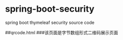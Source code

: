 # spring-boot-security
spring boot thymeleaf security source code

##qrcode.html
###该页面是字节数组形式二维码展示页面
